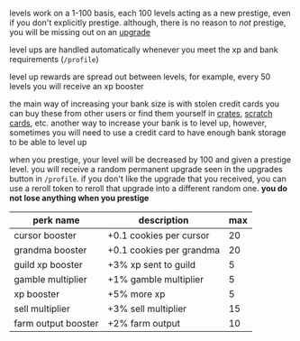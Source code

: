 <script>
  import DocsTemplate from "$lib/components/docs/DocsTemplate.svelte"
  import ItemModal from "$lib/components/docs/ItemModal.svelte"
  import DocsHeader from '$lib/components/docs/DocsHeader.svelte';
</script>

<DocsTemplate title='levelling' description="learn how levelling, rewards, bank size, and prestiging work in our system. discover xp boosters, upgrades, stolen credit cards, and more." />

levels work on a 1-100 basis, each 100 levels acting as a new prestige, even if you don't explicitly prestige. although, there is no reason to _not_ prestige, you will be missing out on an [upgrade](#prestige-upgrades)

<DocsHeader header='h2' text="levelling up" />

level ups are handled automatically whenever you meet the xp and bank requirements (`/profile`)

<DocsHeader header='h2' text="level up rewards" />

level up rewards are spread out between levels, for example, every 50 levels you will receive an xp booster

<DocsHeader header='h2' text="increasing bank size" />

the main way of increasing your bank size is with <ItemModal item="stolen_credit_card" trailing=".">stolen credit cards</ItemModal> you can buy these from other users or find them yourself in [crates](/docs/economy/items/crates), [scratch cards](/docs/economy/items/scratch-cards), etc. another way to increase your bank is to level up, however, sometimes you will need to use a credit card to have enough bank storage to be able to level up

<DocsHeader header='h2' text="prestiging" />

when you prestige, your level will be decreased by 100 and given a prestige level. you will receive a random permanent upgrade seen in the upgrades button in `/profile`. if you don't like the upgrade that you received, you can use a <ItemModal item="reroll_token">reroll token</ItemModal> to reroll that upgrade into a different random one. **you do not lose anything when you prestige**

<DocsHeader header='h2' text="prestige upgrades" />

| perk name           | description              | max |
| ------------------- | ------------------------ | --- |
| cursor booster      | +0.1 cookies per cursor  | 20  |
| grandma booster     | +0.1 cookies per grandma | 20  |
| guild xp booster    | +3% xp sent to guild     | 5   |
| gamble multiplier   | +1% gamble multiplier    | 5   |
| xp booster          | +5% more xp              | 5   |
| sell multiplier     | +3% sell multiplier      | 15  |
| farm output booster | +2% farm output          | 10  |
